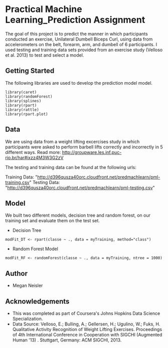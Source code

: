 # Practical Machine Learning_Prediction Assignment

The goal of this project is to predict the manner in which participants conducted an exercise, Unilateral Dumbell Biceps Curl, using data from accelerometers on the belt, forearm, arm, and dumbell of 6 participants. I used testing and training data sets provided from an exercise study (Velloso et al. 2013) to test and select a model. 

## Getting Started

The following libraries are used to develop the prediction model model. 

```
library(caret)
library(randomForest)
library(splines)
library(rpart)
library(rattle)
library(rpart.plot)
```

## Data

We are using data from a weight lifting excercises study in which participants were asked to perform barbell lifts correctly and incorrectly in 5 different ways. Read more: http://groupware.les.inf.puc-rio.br/har#ixzz4M3W3G2zV

The testing and training data can be found at the following urls:

Training Data: "http://d396qusza40orc.cloudfront.net/predmachlearn/pml-training.csv"
Testing Data: "http://d396qusza40orc.cloudfront.net/predmachlearn/pml-testing.csv"


## Model
We built two different models, decision tree and random forest, on our training set and evaluate them on the test set.

* Decision Tree
```
modFit_DT <- rpart(classe ~ ., data = myTraining, method="class")
```
* Random Forest Model
```
modFit_RF <- randomForest(classe ~ ., data = myTraining, ntree = 1000)
```

## Author
* Megan Neisler

## Acknowledgements
* This was completed as part of Coursera's Johns Hopkins Data Science Specialization.
* Data Source: Velloso, E.; Bulling, A.; Gellersen, H.; Ugulino, W.; Fuks, H. Qualitative Activity Recognition of Weight Lifting Exercises. Proceedings of 4th International Conference in Cooperation with SIGCHI (Augmented Human '13) . Stuttgart, Germany: ACM SIGCHI, 2013.
